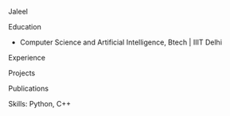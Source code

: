 Jaleel

Education
- Computer Science and Artificial Intelligence, Btech | IIIT Delhi

Experience


Projects


Publications


Skills: Python, C++
